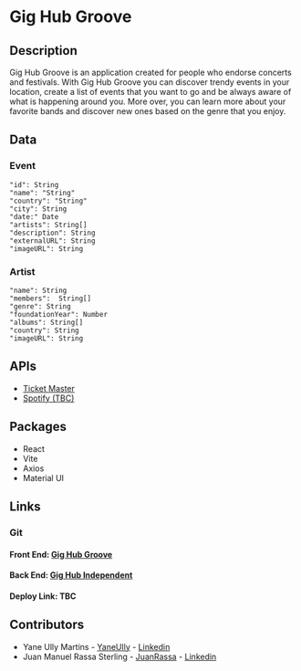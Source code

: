 # Gig Hub Groove 

## Description

Gig Hub Groove is an application created for people who endorse concerts and festivals. With Gig Hub Groove you can discover trendy events in your location, create a list of events that you want to go and be always aware of what is happening around you. More over, you can learn more about your favorite bands and discover new ones based on the genre that you enjoy.



## Data
### Event
```
"id": String
"name": "String"
"country": "String"
"city": String
"date:" Date
"artists": String[]
"description": String
"externalURL": String
"imageURL": String 
```
### Artist
```
"name": String
"members":  String[]
"genre": String
"foundationYear": Number
"albums": String[]
"country": String 
"imageURL": String
```

## APIs
- [Ticket Master](https://developer-acct.ticketmaster.com/)
- [Spotify (TBC)](https://developer.spotify.com/)

## Packages
- React
- Vite
- Axios
- Material UI

## Links
### Git
#### Front End: [Gig Hub Groove](https://github.com/JuanRassa/Gig-Hub-Groove)
#### Back End: [Gig Hub Independent](https://github.com/JuanRassa/Gig-Hub-Independent)
#### Deploy Link: TBC

## Contributors

- Yane Ully Martins - [YaneUlly](https://github.com/YaneUlly) - [Linkedin](https://www.linkedin.com/in/yane-ully-martins-76691496/)
- Juan Manuel Rassa Sterling - [JuanRassa](https://github.com/JuanRassa) - [Linkedin](https://www.linkedin.com/in/juanrassasterling/)

